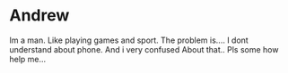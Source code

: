 # Andrew
Im a man.  Like playing games and sport. The problem is.... I dont understand about phone. And i very confused 
About that..  Pls some how help me... 
